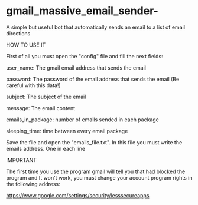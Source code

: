 # gmail_massive_email_sender-
A simple but useful bot that automatically sends an email to a list of email directions

HOW TO USE IT

First of all you must open the "config" file and fill the next fields:

user_name: The gmail email address that sends the email

password: The password of the email address that sends the email (Be careful with this data!)

subject: The subject of the email

message: The email content

emails_in_package: number of emails sended in each package

sleeping_time: time between every email package

Save the file and open the "emails_file.txt". In this file you must write the emails address. One in each line

IMPORTANT

The first time you use the program gmail will tell you that had blocked the program and It won't work, you must change your account program rights in the following address:

https://www.google.com/settings/security/lesssecureapps

